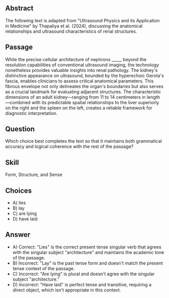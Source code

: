 ## Abstract
The following text is adapted from "Ultrasound Physics and its Application in Medicine" by Thapaliya et al. (2024), discussing the anatomical relationships and ultrasound characteristics of renal structures.

## Passage
While the precise cellular architecture of nephrons _____ beyond the resolution capabilities of conventional ultrasound imaging, the technology nonetheless provides valuable insights into renal pathology. The kidney's distinctive appearance on ultrasound, bounded by the hyperechoic Gerota's fascia, enables clinicians to assess critical anatomical parameters. This fibrous envelope not only delineates the organ's boundaries but also serves as a crucial landmark for evaluating adjacent structures. The characteristic dimensions of an adult kidney—ranging from 11 to 14 centimeters in length—combined with its predictable spatial relationships to the liver superiorly on the right and the spleen on the left, creates a reliable framework for diagnostic interpretation.

## Question
Which choice best completes the text so that it maintains both grammatical accuracy and logical coherence with the rest of the passage?

## Skill
Form, Structure, and Sense

## Choices
- A) lies
- B) lay
- C) are lying
- D) have laid

## Answer
- A) Correct: "Lies" is the correct present tense singular verb that agrees with the singular subject "architecture" and maintains the academic tone of the passage.
- B) Incorrect: "Lay" is the past tense form and doesn't match the present tense context of the passage.
- C) Incorrect: "Are lying" is plural and doesn't agree with the singular subject "architecture."
- D) Incorrect: "Have laid" is perfect tense and transitive, requiring a direct object, which isn't appropriate in this context.